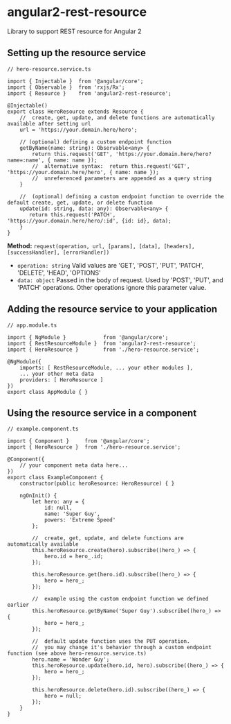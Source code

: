 # angular2-rest-resource
Library to support REST resource for Angular 2

## Setting up the resource service
```
// hero-resource.service.ts

import { Injectable }  from '@angular/core';
import { Observable }  from 'rxjs/Rx';
import { Resource }    from 'angular2-rest-resource';

@Injectable()
export class HeroResource extends Resource {
    //  create, get, update, and delete functions are automatically available after setting url
    url = 'https://your.domain.here/hero';

    // (optional) defining a custom endpoint function
    getByName(name: string): Observable<any> {
        return this.request('GET', 'https://your.domain.here/hero?name=:name', { name: name });
        //  alternative syntax:  return this.request('GET', 'https://your.domain.here/hero', { name: name });
        //  unreferenced parameters are appended as a query string
    }

    //  (optional) defining a custom endpoint function to override the default create, get, update, or delete function
    update(id: string, data: any): Observable<any> {
       return this.request('PATCH', 'https://your.domain.here/hero/:id', {id: id}, data);
    }
}
```

**Method\:** `request(operation, url, [params], [data], [headers], [successHandler], [errorHandler])`  
- `operation: string` Valid values are 'GET', 'POST', 'PUT', 'PATCH', 'DELETE', 'HEAD', 'OPTIONS'
- `data: object` Passed in the body of request\. Used by 'POST', 'PUT', and 'PATCH' operations\. Other operations ignore this parameter value\.

## Adding the resource service to your application
```
// app.module.ts

import { NgModule }            from '@angular/core';
import { RestResourceModule }  from 'angular2-rest-resource';
import { HeroResource }        from './hero-resource.service';

@NgModule({
    imports: [ RestResourceModule, ... your other modules ],
    ... your other meta data
    providers: [ HeroResource ]
})
export class AppModule { }
```

## Using the resource service in a component
```
// example.component.ts

import { Component }     from '@angular/core';
import { HeroResource }  from './hero-resource.service';

@Component({
    // your component meta data here...
})
export class ExampleComponent {
    constructor(public heroResource: HeroResource) { }

    ngOnInit() {
        let hero: any = { 
            id: null,
            name: 'Super Guy',
            powers: 'Extreme Speed'
        };

        //  create, get, update, and delete functions are automatically available
        this.heroResource.create(hero).subscribe((hero_) => {
            hero.id = hero_.id;
        });

        this.heroResource.get(hero.id).subscribe((hero_) => {
            hero = hero_;
        });

        //  example using the custom endpoint function we defined earlier
        this.heroResource.getByName('Super Guy').subscribe((hero_) => {
            hero = hero_;
        });

        //  default update function uses the PUT operation.
        //  you may change it's behavior through a custom endpoint function (see above hero-resource.service.ts)
        hero.name = 'Wonder Guy';
        this.heroResource.update(hero.id, hero).subscribe((hero_) => {
            hero = hero_;
        });

        this.heroResource.delete(hero.id).subscribe((hero_) => {
            hero = null;
        });
    }
}
```